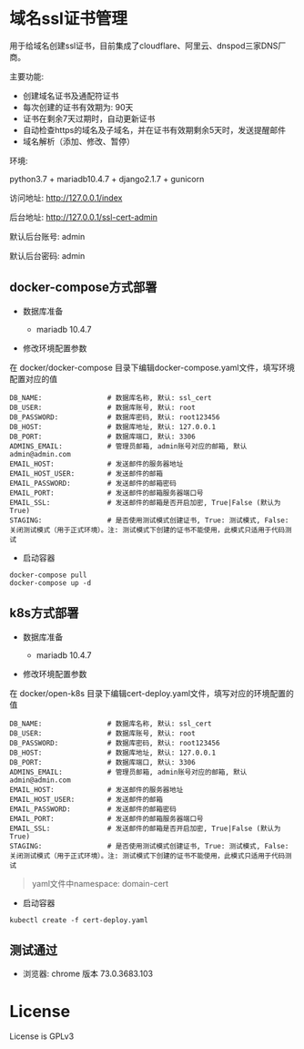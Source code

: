 # 域名ssl证书管理

用于给域名创建ssl证书，目前集成了cloudflare、阿里云、dnspod三家DNS厂商。

主要功能:
* 创建域名证书及通配符证书
* 每次创建的证书有效期为: 90天
* 证书在剩余7天过期时，自动更新证书
* 自动检查https的域名及子域名，并在证书有效期剩余5天时，发送提醒邮件
* 域名解析（添加、修改、暂停）

环境:

python3.7 + mariadb10.4.7 + django2.1.7  + gunicorn

访问地址: http://127.0.0.1/index

后台地址: http://127.0.0.1/ssl-cert-admin

默认后台账号: admin

默认后台密码: admin


## docker-compose方式部署

-  数据库准备
    * mariadb 10.4.7

- 修改环境配置参数

在 docker/docker-compose 目录下编辑docker-compose.yaml文件，填写环境配置对应的值
    
```text
DB_NAME:                # 数据库名称, 默认: ssl_cert
DB_USER:                # 数据库账号, 默认: root
DB_PASSWORD:            # 数据库密码, 默认: root123456
DB_HOST:                # 数据库地址, 默认: 127.0.0.1
DB_PORT:                # 数据库端口, 默认: 3306
ADMINS_EMAIL:           # 管理员邮箱, admin账号对应的邮箱, 默认admin@admin.com
EMAIL_HOST:             # 发送邮件的服务器地址
EMAIL_HOST_USER:        # 发送邮件的邮箱
EMAIL_PASSWORD:         # 发送邮件的邮箱密码
EMAIL_PORT:             # 发送邮件的邮箱服务器端口号
EMAIL_SSL:              # 发送邮件的邮箱是否开启加密, True|False (默认为True)
STAGING:                # 是否使用测试模式创建证书, True: 测试模式, False: 关闭测试模式（用于正式环境）。注: 测试模式下创建的证书不能使用，此模式只适用于代码测试
```

- 启动容器

```text
docker-compose pull
docker-compose up -d
```


## k8s方式部署

-  数据库准备
    * mariadb 10.4.7
    
- 修改环境配置参数

在 docker/open-k8s 目录下编辑cert-deploy.yaml文件，填写对应的环境配置的值

```text
DB_NAME:                # 数据库名称, 默认: ssl_cert
DB_USER:                # 数据库账号, 默认: root
DB_PASSWORD:            # 数据库密码, 默认: root123456
DB_HOST:                # 数据库地址, 默认: 127.0.0.1
DB_PORT:                # 数据库端口, 默认: 3306
ADMINS_EMAIL:           # 管理员邮箱, admin账号对应的邮箱, 默认admin@admin.com
EMAIL_HOST:             # 发送邮件的服务器地址
EMAIL_HOST_USER:        # 发送邮件的邮箱
EMAIL_PASSWORD:         # 发送邮件的邮箱密码
EMAIL_PORT:             # 发送邮件的邮箱服务器端口号
EMAIL_SSL:              # 发送邮件的邮箱是否开启加密, True|False (默认为True)
STAGING:                # 是否使用测试模式创建证书, True: 测试模式, False: 关闭测试模式（用于正式环境）。注: 测试模式下创建的证书不能使用，此模式只适用于代码测试
```

> yaml文件中namespace: domain-cert

- 启动容器

```text
kubectl create -f cert-deploy.yaml
```

## 测试通过
* 浏览器: chrome 版本 73.0.3683.103

 
# License
License is GPLv3
